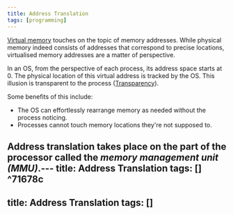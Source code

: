 ```yaml
---
title: Address Translation
tags: [programming]
---
```

[Virtual memory](https://john-rodewald.github.io/blog/Virtual-memory) touches on the topic of memory addresses. While physical memory indeed consists of addresses that correspond to precise locations, virtualised memory addresses are a matter of perspective. 

In an OS, from the perspective of each process, its address space starts at 0. The physical location of this virtual address is tracked by the OS. This illusion is transparent to the process ([Transparency](https://john-rodewald.github.io/blog/Transparency)). 

Some benefits of this include:
- The OS can effortlessly rearrange memory as needed without the process noticing.
- Processes cannot touch memory locations they're not supposed to.

Address translation takes place on the part of the processor called the *memory management unit (MMU)*.---
title: Address Translation
tags: [] ^71678c
------
title: Address Translation
tags: []
---